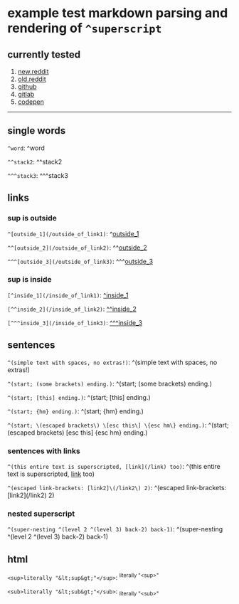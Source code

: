 # example test markdown parsing and rendering of `^superscript`


## currently tested

1. [new.reddit](https://new.reddit.com/user/dym_sh/comments/kq9n3n/this_is_a_superscripttest_post/)
2. [old.reddit](https://old.reddit.com/user/dym_sh/comments/kq9n3n/this_is_a_superscripttest_post/)
3. [github](https://github.com/dym-sh/markdown-tests/blob/latest/superscript.md)
4. [gitlab](https://gitlab.com/dym-sh/markdown-tests/-/blob/latest/superscript.md)
5. [codepen](https://codepen.io/dym-sh/pen/rNMvOYJ/left/?editors=1000)

----


## single words

`^word`: ^word

`^^stack2`: ^^stack2

`^^^stack3`: ^^^stack3



## links

### sup is outside

`^[outside_1](/outside_of_link1)`: ^[outside_1](/outside_of_link1)

`^^[outside_2](/outside_of_link2)`: ^^[outside_2](/outside_of_link2)

`^^^[outside_3](/outside_of_link3)`: ^^^[outside_3](/outside_of_link3)


### sup is inside

`[^inside_1](/inside_of_link1)`: [^inside_1](/inside_of_link1)

`[^^inside_2](/inside_of_link2)`: [^^inside_2](/inside_of_link2)

`[^^^inside_3](/inside_of_link3)`: [^^^inside_3](/inside_of_link3)



## sentences

`^(simple text with spaces, no extras!)`: ^(simple text with spaces, no extras!)

`^(start; (some brackets) ending.)`: ^(start; (some brackets) ending.)

`^(start; [this] ending.)`: ^(start; [this] ending.)

`^(start; {hm} ending.)`: ^(start; {hm} ending.)

`^(start; \(escaped brackets\) \[esc this\] \{esc hm\} ending.)`: ^(start; \(escaped brackets\) \[esc this\] \{esc hm\} ending.)


### sentences with links

`^(this entire text is superscripted, [link](/link) too)`: ^(this entire text is superscripted, [link](/link) too)

`^(escaped link-brackets: [link2]\(/link2\) 2)`: ^(escaped link-brackets: [link2]\(/link2\) 2)


### nested superscript

`^(super-nesting ^(level 2 ^(level 3) back-2) back-1)`: ^(super-nesting ^(level 2 ^(level 3) back-2) back-1)



## html

`<sup>literally "&lt;sup&gt;"</sup>`: <sup>literally "&lt;sup&gt;"</sup>

`<sub>literally "&lt;sub&gt;"</sub>`: <sub>literally "&lt;sub&gt;"</sub>